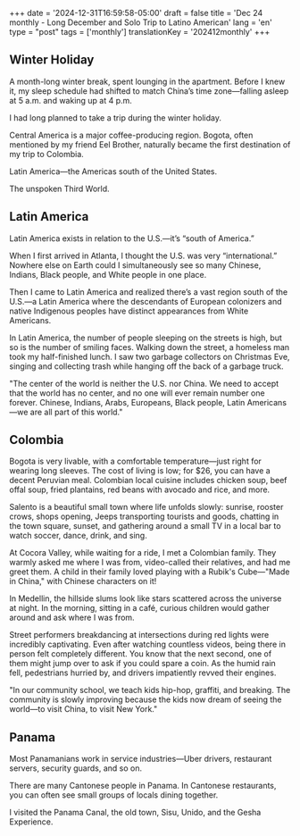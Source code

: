 +++
date = '2024-12-31T16:59:58-05:00'
draft = false
title = 'Dec 24 monthly - Long December and Solo Trip to Latino American'
lang = 'en'
type = "post"
tags = ['monthly']
translationKey = '202412monthly'
+++

## Winter Holiday
A month-long winter break, spent lounging in the apartment. Before I knew it, my sleep schedule had shifted to match China’s time zone—falling asleep at 5 a.m. and waking up at 4 p.m.

I had long planned to take a trip during the winter holiday.

Central America is a major coffee-producing region. Bogota, often mentioned by my friend Eel Brother, naturally became the first destination of my trip to Colombia.

Latin America—the Americas south of the United States.

The unspoken Third World.

## Latin America
Latin America exists in relation to the U.S.—it’s “south of America.”

When I first arrived in Atlanta, I thought the U.S. was very “international.” Nowhere else on Earth could I simultaneously see so many Chinese, Indians, Black people, and White people in one place.

Then I came to Latin America and realized there’s a vast region south of the U.S.—a Latin America where the descendants of European colonizers and native Indigenous peoples have distinct appearances from White Americans.

In Latin America, the number of people sleeping on the streets is high, but so is the number of smiling faces. Walking down the street, a homeless man took my half-finished lunch. I saw two garbage collectors on Christmas Eve, singing and collecting trash while hanging off the back of a garbage truck.

"The center of the world is neither the U.S. nor China.
We need to accept that the world has no center, and no one will ever remain number one forever.
Chinese, Indians, Arabs, Europeans, Black people, Latin Americans—we are all part of this world."

## Colombia
Bogota is very livable, with a comfortable temperature—just right for wearing long sleeves. The cost of living is low; for $26, you can have a decent Peruvian meal. Colombian local cuisine includes chicken soup, beef offal soup, fried plantains, red beans with avocado and rice, and more.

Salento is a beautiful small town where life unfolds slowly: sunrise, rooster crows, shops opening, Jeeps transporting tourists and goods, chatting in the town square, sunset, and gathering around a small TV in a local bar to watch soccer, dance, drink, and sing.

At Cocora Valley, while waiting for a ride, I met a Colombian family. They warmly asked me where I was from, video-called their relatives, and had me greet them. A child in their family loved playing with a Rubik's Cube—"Made in China," with Chinese characters on it!

In Medellin, the hillside slums look like stars scattered across the universe at night. In the morning, sitting in a café, curious children would gather around and ask where I was from.

Street performers breakdancing at intersections during red lights were incredibly captivating. Even after watching countless videos, being there in person felt completely different. You know that the next second, one of them might jump over to ask if you could spare a coin. As the humid rain fell, pedestrians hurried by, and drivers impatiently revved their engines.

"In our community school, we teach kids hip-hop, graffiti, and breaking.
The community is slowly improving because the kids now dream of seeing the world—to visit China, to visit New York."

## Panama
Most Panamanians work in service industries—Uber drivers, restaurant servers, security guards, and so on.

There are many Cantonese people in Panama. In Cantonese restaurants, you can often see small groups of locals dining together.

I visited the Panama Canal, the old town, Sisu, Unido, and the Gesha Experience.
